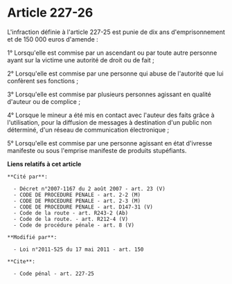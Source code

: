 # Article 227-26

L'infraction définie à l'article 227-25 est punie de dix ans d'emprisonnement et de 150 000 euros d'amende : 

1° Lorsqu'elle est commise par un ascendant ou par toute autre personne ayant sur la victime une autorité de droit ou de
fait ; 

2° Lorsqu'elle est commise par une personne qui abuse de l'autorité que lui confèrent ses fonctions ; 

3° Lorsqu'elle est commise par plusieurs personnes agissant en qualité d'auteur ou de complice ; 

4° Lorsque le mineur a été mis en contact avec l'auteur des faits grâce à l'utilisation, pour la diffusion de messages à
destination d'un public non déterminé, d'un réseau de communication électronique   ; 

5° Lorsqu'elle est commise par une personne agissant en état d'ivresse manifeste ou sous l'emprise manifeste de produits
stupéfiants.

**Liens relatifs à cet article**

	**Cité par**:

	  - Décret n°2007-1167 du 2 août 2007 - art. 23 (V)
	  - CODE DE PROCEDURE PENALE - art. 2-2 (M)
	  - CODE DE PROCEDURE PENALE - art. 2-3 (M)
	  - CODE DE PROCEDURE PENALE - art. D147-31 (V)
	  - Code de la route - art. R243-2 (Ab)
	  - Code de la route. - art. R212-4 (V)
	  - Code de procédure pénale - art. 8 (V)

	**Modifié par**:

	  - Loi n°2011-525 du 17 mai 2011 - art. 150

	**Cite**:

	  - Code pénal - art. 227-25
